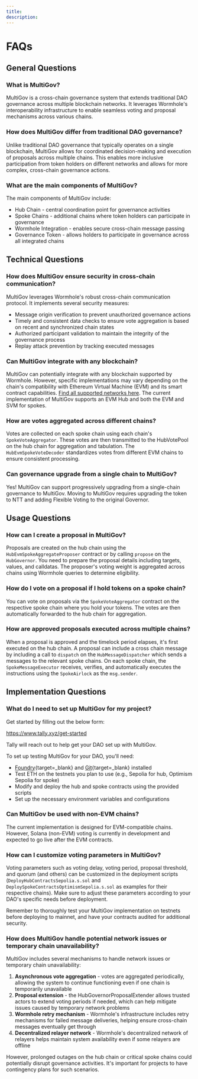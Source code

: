 ```yaml
---
title: 
description:
---
```


# FAQs

## General Questions

### What is MultiGov?

MultiGov is a cross-chain governance system that extends traditional DAO governance across multiple blockchain networks. It leverages Wormhole's interoperability infrastructure to enable seamless voting and proposal mechanisms across various chains.

### How does MultiGov differ from traditional DAO governance?

Unlike traditional DAO governance that typically operates on a single blockchain, MultiGov allows for coordinated decision-making and execution of proposals across multiple chains. This enables more inclusive participation from token holders on different networks and allows for more complex, cross-chain governance actions.

### What are the main components of MultiGov?

The main components of MultiGov include:

- Hub Chain - central coordination point for governance activities
- Spoke Chains - additional chains where token holders can participate in governance
- Wormhole Integration - enables secure cross-chain message passing
- Governance Token - allows holders to participate in governance across all integrated chains

## Technical Questions

### How does MultiGov ensure security in cross-chain communication?

MultiGov leverages Wormhole's robust cross-chain communication protocol. It implements several security measures:

- Message origin verification to prevent unauthorized governance actions
- Timely and consistent data checks to ensure vote aggregation is based on recent and synchronized chain states
- Authorized participant validation to maintain the integrity of the governance process
- Replay attack prevention by tracking executed messages

### Can MultiGov integrate with any blockchain?

MultiGov can potentially integrate with any blockchain supported by Wormhole. However, specific implementations may vary depending on the chain's compatibility with Ethereum Virtual Machine (EVM) and its smart contract capabilities. [Find all supported networks here](/docs/build/start-building/supported-networks/). The current implementation of MultiGov supports an EVM Hub and both the EVM and SVM for spokes.

### How are votes aggregated across different chains?

Votes are collected on each spoke chain using each chain's `SpokeVoteAggregator`. These votes are then transmitted to the HubVotePool on the hub chain for aggregation and tabulation. The `HubEvmSpokeVoteDecoder` standardizes votes from different EVM chains to ensure consistent processing.

### Can governance upgrade from a single chain to MultiGov?

Yes! MultiGov can support progressively upgrading from a single-chain governance to MultiGov. Moving to MultiGov requires upgrading the token to NTT and adding Flexible Voting to the original Governor.

## Usage Questions

### How can I create a proposal in MultiGov?

Proposals are created on the hub chain using the `HubEvmSpokeAggregateProposer` contract or by calling `propose` on the `HubGovernor`. You need to prepare the proposal details including targets, values, and calldatas. The proposer's voting weight is aggregated across chains using Wormhole queries to determine eligibility.

### How do I vote on a proposal if I hold tokens on a spoke chain?

You can vote on proposals via the `SpokeVoteAggregator` contract on the respective spoke chain where you hold your tokens. The votes are then automatically forwarded to the hub chain for aggregation.

### How are approved proposals executed across multiple chains?

When a proposal is approved and the timelock period elapses, it's first executed on the hub chain. A proposal can include a cross chain message by including a call to `dispatch` on the `HubMessageDispatcher` which sends a messages to the relevant spoke chains. On each spoke chain, the `SpokeMessageExecutor` receives, verifies, and automatically executes the instructions using the `SpokeAirlock` as the `msg.sender`.

## Implementation Questions

### What do I need to set up MultiGov for my project?

Get started by filling out the below form:

https://www.tally.xyz/get-started

Tally will reach out to help get your DAO set up with MultiGov.

To set up testing MultiGov for your DAO, you'll need:

- [Foundry](https://book.getfoundry.sh/getting-started/installation){target=\_blank} and [Git](https://git-scm.com/downloads){target=\_blank} installed
- Test ETH on the testnets you plan to use (e.g., Sepolia for hub, Optimism Sepolia for spoke)
- Modify and deploy the hub and spoke contracts using the provided scripts
- Set up the necessary environment variables and configurations

### Can MultiGov be used with non-EVM chains?

The current implementation is designed for EVM-compatible chains. However, Solana (non-EVM) voting is currently in development and expected to go live after the EVM contracts.

### How can I customize voting parameters in MultiGov?

Voting parameters such as voting delay, voting period, proposal threshold, and quorum (and others) can be customized in the deployment scripts (`DeployHubContractsSepolia.s.sol` and `DeploySpokeContractsOptimismSepolia.s.sol` as examples for their respective chains). Make sure to adjust these parameters according to your DAO's specific needs before deployment.

Remember to thoroughly test your MultiGov implementation on testnets before deploying to mainnet, and have your contracts audited for additional security.

### How does MultiGov handle potential network issues or temporary chain unavailability?

MultiGov includes several mechanisms to handle network issues or temporary chain unavailability:

1. **Asynchronous vote aggregation** - votes are aggregated periodically, allowing the system to continue functioning even if one chain is temporarily unavailable
2. **Proposal extension** - the HubGovernorProposalExtender allows trusted actors to extend voting periods if needed, which can help mitigate issues caused by temporary network problems
3. **Wormhole retry mechanism** - Wormhole's infrastructure includes retry mechanisms for failed message deliveries, helping ensure cross-chain messages eventually get through
4. **Decentralized relayer network** - Wormhole's decentralized network of relayers helps maintain system availability even if some relayers are offline

However, prolonged outages on the hub chain or critical spoke chains could potentially disrupt governance activities. It's important for projects to have contingency plans for such scenarios.